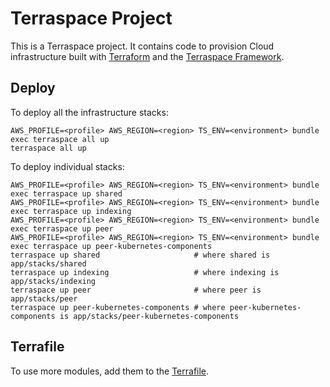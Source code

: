 # Terraspace Project

This is a Terraspace project. It contains code to provision Cloud infrastructure built with [Terraform](https://www.terraform.io/) and the [Terraspace Framework](https://terraspace.cloud/).

## Deploy

To deploy all the infrastructure stacks:

    AWS_PROFILE=<profile> AWS_REGION=<region> TS_ENV=<environment> bundle exec terraspace all up
    terraspace all up

To deploy individual stacks:

    AWS_PROFILE=<profile> AWS_REGION=<region> TS_ENV=<environment> bundle exec terraspace up shared
    AWS_PROFILE=<profile> AWS_REGION=<region> TS_ENV=<environment> bundle exec terraspace up indexing
    AWS_PROFILE=<profile> AWS_REGION=<region> TS_ENV=<environment> bundle exec terraspace up peer
    AWS_PROFILE=<profile> AWS_REGION=<region> TS_ENV=<environment> bundle exec terraspace up peer-kubernetes-components
    terraspace up shared                     # where shared is app/stacks/shared
    terraspace up indexing                   # where indexing is app/stacks/indexing
    terraspace up peer                       # where peer is app/stacks/peer
    terraspace up peer-kubernetes-components # where peer-kubernetes-components is app/stacks/peer-kubernetes-components

## Terrafile

To use more modules, add them to the [Terrafile](https://terraspace.cloud/docs/terrafile/).
